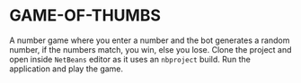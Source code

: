 # GAME-OF-THUMBS
A number game where you enter a number and the bot generates a random number, if the numbers match, you win, else you lose.
Clone the project and open inside `NetBeans` editor as it uses an `nbproject` build.
Run the application and play the game.
